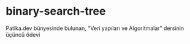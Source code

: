 # binary-search-tree
Patika.dev bünyesinde bulunan, "Veri yapıları ve Algoritmalar" dersinin üçüncü ödevi
